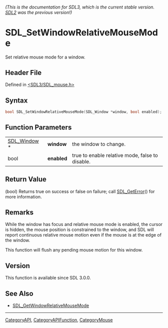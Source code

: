 ###### (This is the documentation for SDL3, which is the current stable version. [SDL2](https://wiki.libsdl.org/SDL2/) was the previous version!)
# SDL_SetWindowRelativeMouseMode

Set relative mouse mode for a window.

## Header File

Defined in [<SDL3/SDL_mouse.h>](https://github.com/libsdl-org/SDL/blob/main/include/SDL3/SDL_mouse.h)

## Syntax

```c
bool SDL_SetWindowRelativeMouseMode(SDL_Window *window, bool enabled);
```

## Function Parameters

|                            |             |                                                 |
| -------------------------- | ----------- | ----------------------------------------------- |
| [SDL_Window](SDL_Window) * | **window**  | the window to change.                           |
| bool                       | **enabled** | true to enable relative mode, false to disable. |

## Return Value

(bool) Returns true on success or false on failure; call
[SDL_GetError](SDL_GetError)() for more information.

## Remarks

While the window has focus and relative mouse mode is enabled, the cursor
is hidden, the mouse position is constrained to the window, and SDL will
report continuous relative mouse motion even if the mouse is at the edge of
the window.

This function will flush any pending mouse motion for this window.

## Version

This function is available since SDL 3.0.0.

## See Also

- [SDL_GetWindowRelativeMouseMode](SDL_GetWindowRelativeMouseMode)

----
[CategoryAPI](CategoryAPI), [CategoryAPIFunction](CategoryAPIFunction), [CategoryMouse](CategoryMouse)


